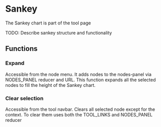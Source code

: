 # Sankey

The Sankey chart is part of the tool page

TODO: Describe sankey structure and functionality

## Functions

### Expand

Accessible from the node menu.
It adds nodes to the nodes-panel via NODES_PANEL reducer and URL. This function expands all the selected nodes to fill the height of the Sankey chart.

### Clear selection

Accessible from the tool navbar.
Clears all selected node except for the context.
To clear them uses both the TOOL_LINKS and NODES_PANEL reducer